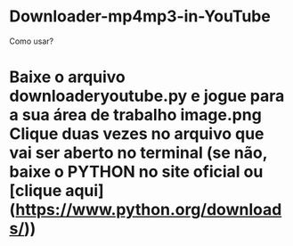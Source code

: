 # Downloader-mp4mp3-in-YouTube
Como usar? <h1>
Baixe o arquivo **downloaderyoutube.py** e jogue para a sua área de trabalho
image.png
Clique duas vezes no arquivo que vai ser aberto no terminal (se não, baixe o PYTHON no site oficial ou [clique aqui] (https://www.python.org/downloads/))

